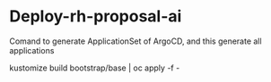 # Deploy-rh-proposal-ai

Comand to generate ApplicationSet of ArgoCD, and this generate all applications

kustomize build bootstrap/base | oc apply -f -